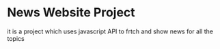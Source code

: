 # News Website Project
 it is a project which uses javascript API to frtch and show news for all the topics
